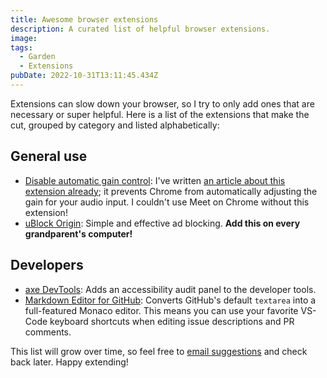 ```yaml
---
title: Awesome browser extensions
description: A curated list of helpful browser extensions.
image:
tags:
  - Garden
  - Extensions
pubDate: 2022-10-31T13:11:45.434Z
---
```


Extensions can slow down your browser, so I try to only add ones that are
necessary or super helpful. Here is a list of the extensions that make the cut,
grouped by category and listed alphabetically:

## General use

- [Disable automatic gain control](https://chrome.google.com/webstore/detail/disable-automatic-gain-co/clpapnmmlmecieknddelobgikompchkk):
  I've written
  [an article about this extension already](articles/prevent-chrome-from-adjusting-audio-input-levels-on-mac/);
  it prevents Chrome from automatically adjusting the gain for your audio input.
  I couldn't use Meet on Chrome without this extension!
- [uBlock Origin](https://chrome.google.com/webstore/detail/ublock-origin/cjpalhdlnbpafiamejdnhcphjbkeiagm):
  Simple and effective ad blocking. **Add this on every grandparent's
  computer!**

## Developers

- [axe DevTools](https://chrome.google.com/webstore/detail/axe-devtools-web-accessib/lhdoppojpmngadmnindnejefpokejbdd):
  Adds an accessibility audit panel to the developer tools.
- [Markdown Editor for GitHub](https://chrome.google.com/webstore/detail/monaco-markdown-editor-fo/mmpbdjdnmhgkpligeniippcgfmkgkpnf):
  Converts GitHub's default `textarea` into a full-featured Monaco editor. This
  means you can use your favorite VS-Code keyboard shortcuts when editing issue
  descriptions and PR comments.

This list will grow over time, so feel free to
[email suggestions](mailto:sean@seanmcp.com?subject=Suggesting%20an%20extension)
and check back later. Happy extending!
